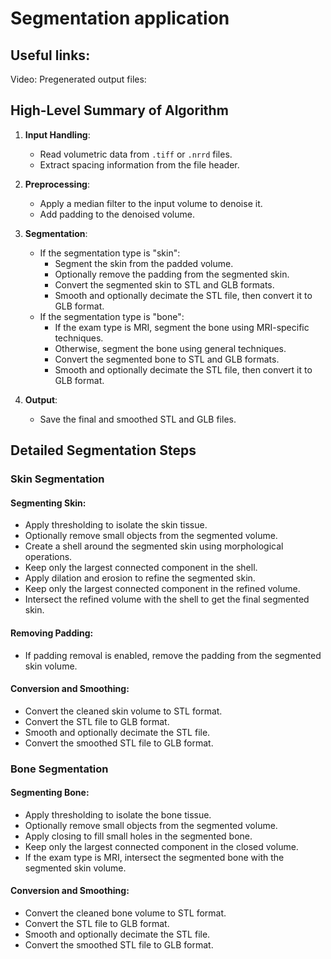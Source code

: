 # Segmentation application

## Useful links:

Video: 
Pregenerated output files:

## High-Level Summary of Algorithm

1. **Input Handling**:
    - Read volumetric data from `.tiff` or `.nrrd` files.
    - Extract spacing information from the file header.

2. **Preprocessing**:
    - Apply a median filter to the input volume to denoise it.
    - Add padding to the denoised volume.

3. **Segmentation**:
    - If the segmentation type is "skin":
        - Segment the skin from the padded volume.
        - Optionally remove the padding from the segmented skin.
        - Convert the segmented skin to STL and GLB formats.
        - Smooth and optionally decimate the STL file, then convert it to GLB format.
    - If the segmentation type is "bone":
        - If the exam type is MRI, segment the bone using MRI-specific techniques.
        - Otherwise, segment the bone using general techniques.
        - Convert the segmented bone to STL and GLB formats.
        - Smooth and optionally decimate the STL file, then convert it to GLB format.

4. **Output**:
    - Save the final and smoothed STL and GLB files.

## Detailed Segmentation Steps

### Skin Segmentation

#### Segmenting Skin:
- Apply thresholding to isolate the skin tissue.
- Optionally remove small objects from the segmented volume.
- Create a shell around the segmented skin using morphological operations.
- Keep only the largest connected component in the shell.
- Apply dilation and erosion to refine the segmented skin.
- Keep only the largest connected component in the refined volume.
- Intersect the refined volume with the shell to get the final segmented skin.

#### Removing Padding:
- If padding removal is enabled, remove the padding from the segmented skin volume.

#### Conversion and Smoothing:
- Convert the cleaned skin volume to STL format.
- Convert the STL file to GLB format.
- Smooth and optionally decimate the STL file.
- Convert the smoothed STL file to GLB format.

### Bone Segmentation

#### Segmenting Bone:
- Apply thresholding to isolate the bone tissue.
- Optionally remove small objects from the segmented volume.
- Apply closing to fill small holes in the segmented bone.
- Keep only the largest connected component in the closed volume.
- If the exam type is MRI, intersect the segmented bone with the segmented skin volume.

#### Conversion and Smoothing:
- Convert the cleaned bone volume to STL format.
- Convert the STL file to GLB format.
- Smooth and optionally decimate the STL file.
- Convert the smoothed STL file to GLB format.